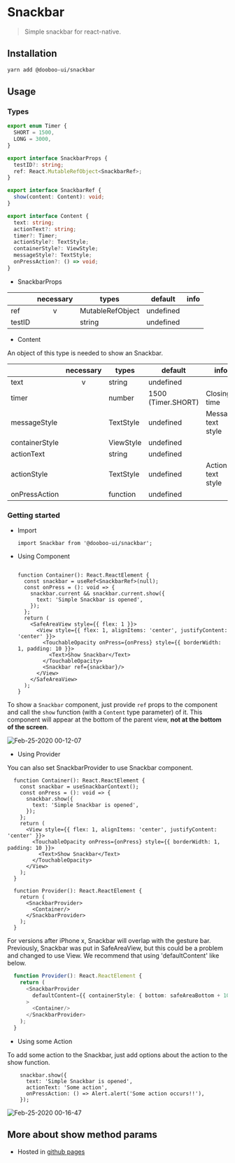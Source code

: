 # Snackbar

> Simple snackbar for react-native.

## Installation

```sh
yarn add @dooboo-ui/snackbar
```

## Usage
### Types

```ts
export enum Timer {
  SHORT = 1500,
  LONG = 3000,
}

export interface SnackbarProps {
  testID?: string;
  ref: React.MutableRefObject<SnackbarRef>;
}

export interface SnackbarRef {
  show(content: Content): void;
}

export interface Content {
  text: string;
  actionText?: string;
  timer?: Timer;
  actionStyle?: TextStyle;
  containerStyle?: ViewStyle;
  messageStyle?: TextStyle;
  onPressAction?: () => void;
}

```

- SnackbarProps

|         | necessary | types                   | default   | info         |
| ------- | :-------: | ----------------------- | --------- | ------------ |
| ref     |     v     | MutableRefObject        | undefined |              |
| testID  |           | string                  | undefined |              |

- Content

An object of this type is needed to show an Snackbar. 

|                | necessary | types            | default            | info               |
| -------------- | :-------: | ---------------- | ------------------ | ------------------ |
| text           |     v     | string           | undefined          |                    |
| timer          |           | number           | 1500 (Timer.SHORT) | Closing time       |
| messageStyle   |           | TextStyle        | undefined          | Message text style |
| containerStyle |           | ViewStyle        | undefined          |                    |
| actionText     |           | string           | undefined          |                    |
| actionStyle    |           | TextStyle        | undefined          | Action text style  |
| onPressAction  |           | function         | undefined          |                    |

### Getting started

- Import

  ```tsx
  import Snackbar from '@dooboo-ui/snackbar';
  ```

- Using Component
  ```tsx

  function Container(): React.ReactElement {
    const snackbar = useRef<SnackbarRef>(null);
    const onPress = (): void => {
      snackbar.current && snackbar.current.show({
        text: 'Simple Snackbar is opened',
      });
    };
    return (
      <SafeAreaView style={{ flex: 1 }}>
        <View style={{ flex: 1, alignItems: 'center', justifyContent: 'center' }}>
          <TouchableOpacity onPress={onPress} style={{ borderWidth: 1, padding: 10 }}>
            <Text>Show Snackbar</Text>
          </TouchableOpacity>
          <Snackbar ref={snackbar}/>
        </View>
      </SafeAreaView>
    );
  }

  ```

To show a `Snackbar` component, just provide `ref` props to the component and call the `show` function  (with a `Content` type parameter) of it.
This component will appear at the bottom of the parent view, **not at the bottom of the screen**.

![Feb-25-2020 00-12-07](https://user-images.githubusercontent.com/17980230/75164088-961bbb00-5763-11ea-8e89-096b15a3e787.gif)

- Using Provider

You can also set SnackbarProvider to use Snackbar component. 
``` tsx
  function Container(): React.ReactElement {
    const snackbar = useSnackbarContext();
    const onPress = (): void => {
      snackbar.show({
        text: 'Simple Snackbar is opened',
      });
    };
    return (
      <View style={{ flex: 1, alignItems: 'center', justifyContent: 'center' }}>
        <TouchableOpacity onPress={onPress} style={{ borderWidth: 1, padding: 10 }}>
          <Text>Show Snackbar</Text>
        </TouchableOpacity>
      </View>
    );
  }

  function Provider(): React.ReactElement {
    return (
      <SnackbarProvider>
        <Container/>
      </SnackbarProvider>
    );
  }

```
For versions after iPhone x, Snackbar will overlap with the gesture bar. Previously, Snackbar was put in SafeAreaView, but this could be a problem and changed to use View. We recommend that using 'defaultContent' like below.

```typescript
  function Provider(): React.ReactElement {
    return (
      <SnackbarProvider
        defaultContent={{ containerStyle: { bottom: safeAreaBottom + 10 }}}
      >
        <Container/>
      </SnackbarProvider>
    );
  }
```

- Using some Action

To add some action to the Snackbar, just add options about the action to the show function.

``` tsx
    snackbar.show({
      text: 'Simple Snackbar is opened',
      actionText: 'Some action',
      onPressAction: () => Alert.alert('Some action occurs!!'),
    });
```

![Feb-25-2020 00-16-47](https://user-images.githubusercontent.com/17980230/75164429-265a0000-5764-11ea-9c6f-12bf362dc32b.gif)


## More about show method params

- Hosted in [github pages](https://dooboolab.github.io/dooboo-ui/?path=/docs/packages-snackbar--page)
